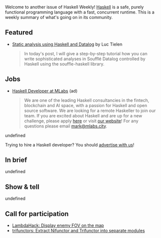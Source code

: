 Welcome to another issue of Haskell Weekly!
[Haskell](https://www.haskell.org) is a safe, purely functional programming language with a fast, concurrent runtime.
This is a weekly summary of what's going on in its community.

## Featured

- [Static analysis using Haskell and Datalog](https://luctielen.com/posts/static_analysis_using_haskell_and_datalog/) by Luc Tielen
  > In today's post, I will give a step-by-step tutorial how you can write sophisticated analyses in Soufflé Datalog controlled by Haskell using the souffle-haskell library.

## Jobs

<!-- Runs from 2021-07-08 to 2021-07-29. -->
- [Haskell Developer at MLabs](https://apply.workable.com/mlabs/j/63DAAA4AEF/) (ad)
  > We are one of the leading Haskell consultancies in the fintech, blockchain and AI space, with a passion for Haskell and open source software. We are looking for a remote Haskeller to join our team. If you are excited about Haskell and are up for a new challenge, please apply [here](https://apply.workable.com/mlabs/j/63DAAA4AEF/) or visit [our website](https://mlabs.city/)! For any questions please email <mark@mlabs.city>.

undefined

Trying to hire a Haskell developer?
You should [advertise with us](https://haskellweekly.news/advertising.html)!

## In brief

undefined

## Show & tell

undefined

## Call for participation

-   [LambdaHack: Display enemy FOV on the map](https://github.com/LambdaHack/LambdaHack/issues/259)
-   [trifunctors: Extract Nifunctor and Trifunctor into separate modules](https://github.com/lemastero/trifunctors/issues/5)
